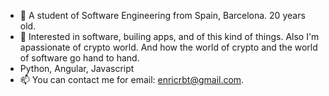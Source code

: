 - 👋 A student of Software Engineering from Spain, Barcelona. 20 years old.  
- 👀  Interested in software, builing apps, and of this kind of things. Also I'm apassionate of crypto world. And how the world of crypto and the world of software go hand to hand.
- Python, Angular, Javascript
- 📫 You can contact me for email: enricrbt@gmail.com. 

<!---
EnricCoding/EnricCoding is a ✨ special ✨ repository because its `README.md` (this file) appears on your GitHub profile.
You can click the Preview link to take a look at your changes.
--->
